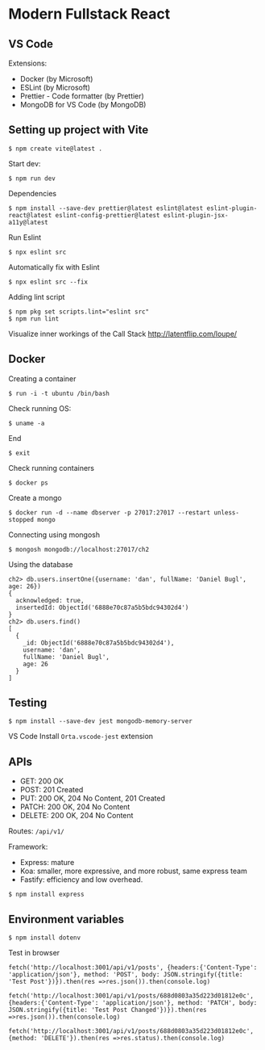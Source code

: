 # Modern Fullstack React

## VS Code

Extensions:

- Docker (by Microsoft)
- ESLint (by Microsoft)
- Prettier - Code formatter (by Prettier)
- MongoDB for VS Code (by MongoDB)

## Setting up project with Vite

```
$ npm create vite@latest .
```

Start dev:

```
$ npm run dev
```

Dependencies

```
$ npm install --save-dev prettier@latest eslint@latest eslint-plugin-react@latest eslint-config-prettier@latest eslint-plugin-jsx-a11y@latest
```

Run Eslint

```
$ npx eslint src
```

Automatically fix with Eslint

```
$ npx eslint src --fix
```

Adding lint script

```
$ npm pkg set scripts.lint="eslint src"
$ npm run lint
```

Visualize inner workings of the Call Stack http://latentflip.com/loupe/

## Docker

Creating a container

```
$ run -i -t ubuntu /bin/bash
```

Check running OS:

```
$ uname -a
```

End

```
$ exit
```

Check running containers

```
$ docker ps
```

Create a mongo

```
$ docker run -d --name dbserver -p 27017:27017 --restart unless-stopped mongo
```

Connecting using mongosh

```
$ mongosh mongodb://localhost:27017/ch2
```

Using the database

```
ch2> db.users.insertOne({username: 'dan', fullName: 'Daniel Bugl', age: 26})
{
  acknowledged: true,
  insertedId: ObjectId('6888e70c87a5b5bdc94302d4')
}
ch2> db.users.find()
[
  {
    _id: ObjectId('6888e70c87a5b5bdc94302d4'),
    username: 'dan',
    fullName: 'Daniel Bugl',
    age: 26
  }
]
```

## Testing

```
$ npm install --save-dev jest mongodb-memory-server
```

VS Code
Install `Orta.vscode-jest` extension

## APIs

- GET: 200 OK
- POST: 201 Created
- PUT: 200 OK, 204 No Content, 201 Created
- PATCH: 200 OK, 204 No Content
- DELETE: 200 OK, 204 No Content

Routes: `/api/v1/`

Framework:

- Express: mature
- Koa: smaller, more expressive, and more robust, same express team
- Fastify: efficiency and low overhead.

```
$ npm install express
```

## Environment variables

```
$ npm install dotenv
```

Test in browser

```
fetch('http://localhost:3001/api/v1/posts', {headers:{'Content-Type': 'application/json'}, method: 'POST', body: JSON.stringify({title: 'Test Post'})}).then(res =>res.json()).then(console.log)

fetch('http://localhost:3001/api/v1/posts/688d0803a35d223d01812e0c', {headers:{'Content-Type': 'application/json'}, method: 'PATCH', body: JSON.stringify({title: 'Test Post Changed'})}).then(res =>res.json()).then(console.log)

fetch('http://localhost:3001/api/v1/posts/688d0803a35d223d01812e0c', {method: 'DELETE'}).then(res =>res.status).then(console.log)
```
